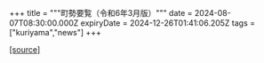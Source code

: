 +++
title = """町勢要覧（令和6年3月版）"""
date = 2024-08-07T08:30:00.000Z
expiryDate = 2024-12-26T01:41:06.205Z
tags = ["kuriyama","news"]
+++


[[source]](https://www.town.kuriyama.hokkaido.jp/soshiki/28/9234.html)
